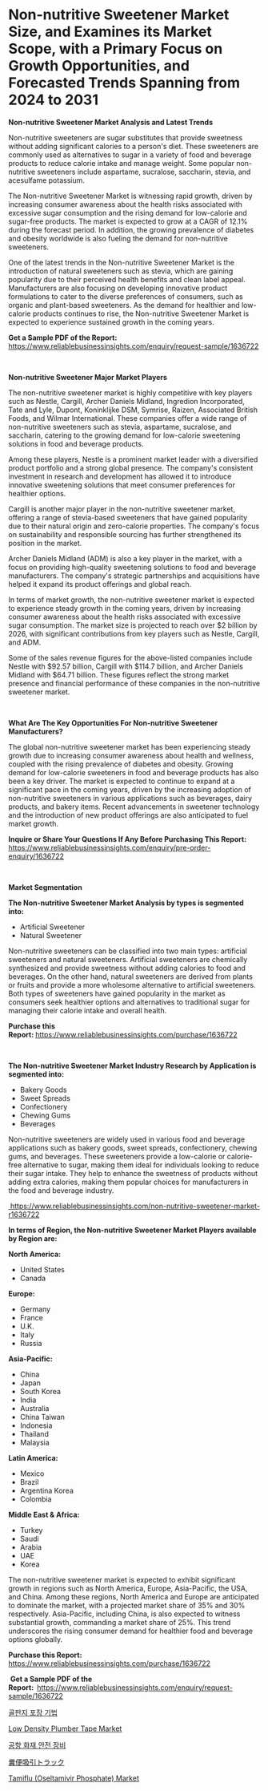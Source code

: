<p><h1>Non-nutritive Sweetener Market Size, and Examines its Market Scope, with a Primary Focus on Growth Opportunities, and Forecasted Trends Spanning from 2024 to 2031</h1></p><p><strong>Non-nutritive Sweetener Market Analysis and Latest Trends</strong></p>
<p><p>Non-nutritive sweeteners are sugar substitutes that provide sweetness without adding significant calories to a person's diet. These sweeteners are commonly used as alternatives to sugar in a variety of food and beverage products to reduce calorie intake and manage weight. Some popular non-nutritive sweeteners include aspartame, sucralose, saccharin, stevia, and acesulfame potassium.</p><p>The Non-nutritive Sweetener Market is witnessing rapid growth, driven by increasing consumer awareness about the health risks associated with excessive sugar consumption and the rising demand for low-calorie and sugar-free products. The market is expected to grow at a CAGR of 12.1% during the forecast period. In addition, the growing prevalence of diabetes and obesity worldwide is also fueling the demand for non-nutritive sweeteners.</p><p>One of the latest trends in the Non-nutritive Sweetener Market is the introduction of natural sweeteners such as stevia, which are gaining popularity due to their perceived health benefits and clean label appeal. Manufacturers are also focusing on developing innovative product formulations to cater to the diverse preferences of consumers, such as organic and plant-based sweeteners. As the demand for healthier and low-calorie products continues to rise, the Non-nutritive Sweetener Market is expected to experience sustained growth in the coming years.</p></p>
<p><strong>Get a Sample PDF of the Report:&nbsp;</strong> <a href="https://www.reliablebusinessinsights.com/enquiry/request-sample/1636722">https://www.reliablebusinessinsights.com/enquiry/request-sample/1636722</a></p>
<p>&nbsp;</p>
<p><strong>Non-nutritive Sweetener Major Market Players</strong></p>
<p><p>The non-nutritive sweetener market is highly competitive with key players such as Nestle, Cargill, Archer Daniels Midland, Ingredion Incorporated, Tate and Lyle, Dupont, Koninklijke DSM, Symrise, Raizen, Associated British Foods, and Wilmar International. These companies offer a wide range of non-nutritive sweeteners such as stevia, aspartame, sucralose, and saccharin, catering to the growing demand for low-calorie sweetening solutions in food and beverage products.</p><p>Among these players, Nestle is a prominent market leader with a diversified product portfolio and a strong global presence. The company's consistent investment in research and development has allowed it to introduce innovative sweetening solutions that meet consumer preferences for healthier options.</p><p>Cargill is another major player in the non-nutritive sweetener market, offering a range of stevia-based sweeteners that have gained popularity due to their natural origin and zero-calorie properties. The company's focus on sustainability and responsible sourcing has further strengthened its position in the market.</p><p>Archer Daniels Midland (ADM) is also a key player in the market, with a focus on providing high-quality sweetening solutions to food and beverage manufacturers. The company's strategic partnerships and acquisitions have helped it expand its product offerings and global reach.</p><p>In terms of market growth, the non-nutritive sweetener market is expected to experience steady growth in the coming years, driven by increasing consumer awareness about the health risks associated with excessive sugar consumption. The market size is projected to reach over $2 billion by 2026, with significant contributions from key players such as Nestle, Cargill, and ADM.</p><p>Some of the sales revenue figures for the above-listed companies include Nestle with $92.57 billion, Cargill with $114.7 billion, and Archer Daniels Midland with $64.71 billion. These figures reflect the strong market presence and financial performance of these companies in the non-nutritive sweetener market.</p></p>
<p>&nbsp;</p>
<p><strong>What Are The Key Opportunities For Non-nutritive Sweetener Manufacturers?</strong></p>
<p><p>The global non-nutritive sweetener market has been experiencing steady growth due to increasing consumer awareness about health and wellness, coupled with the rising prevalence of diabetes and obesity. Growing demand for low-calorie sweeteners in food and beverage products has also been a key driver. The market is expected to continue to expand at a significant pace in the coming years, driven by the increasing adoption of non-nutritive sweeteners in various applications such as beverages, dairy products, and bakery items. Recent advancements in sweetener technology and the introduction of new product offerings are also anticipated to fuel market growth.</p></p>
<p><strong>Inquire or Share Your Questions If Any Before Purchasing This Report:</strong> <a href="https://www.reliablebusinessinsights.com/enquiry/pre-order-enquiry/1636722">https://www.reliablebusinessinsights.com/enquiry/pre-order-enquiry/1636722</a></p>
<p>&nbsp;</p>
<p><strong>Market Segmentation</strong></p>
<p><strong>The Non-nutritive Sweetener Market Analysis by types is segmented into:</strong></p>
<p><ul><li>Artificial Sweetener</li><li>Natural Sweetener</li></ul></p>
<p><p>Non-nutritive sweeteners can be classified into two main types: artificial sweeteners and natural sweeteners. Artificial sweeteners are chemically synthesized and provide sweetness without adding calories to food and beverages. On the other hand, natural sweeteners are derived from plants or fruits and provide a more wholesome alternative to artificial sweeteners. Both types of sweeteners have gained popularity in the market as consumers seek healthier options and alternatives to traditional sugar for managing their calorie intake and overall health.</p></p>
<p><strong>Purchase this Report:&nbsp;</strong><a href="https://www.reliablebusinessinsights.com/purchase/1636722">https://www.reliablebusinessinsights.com/purchase/1636722</a></p>
<p>&nbsp;</p>
<p><strong>The Non-nutritive Sweetener Market Industry Research by Application is segmented into:</strong></p>
<p><ul><li>Bakery Goods</li><li>Sweet Spreads</li><li>Confectionery</li><li>Chewing Gums</li><li>Beverages</li></ul></p>
<p><p>Non-nutritive sweeteners are widely used in various food and beverage applications such as bakery goods, sweet spreads, confectionery, chewing gums, and beverages. These sweeteners provide a low-calorie or calorie-free alternative to sugar, making them ideal for individuals looking to reduce their sugar intake. They help to enhance the sweetness of products without adding extra calories, making them popular choices for manufacturers in the food and beverage industry.</p></p>
<p><a href="https://www.reliablebusinessinsights.com/non-nutritive-sweetener-market-r1636722">&nbsp;https://www.reliablebusinessinsights.com/non-nutritive-sweetener-market-r1636722</a></p>
<p><strong>In terms of Region, the Non-nutritive Sweetener Market Players available by Region are:</strong></p>
<p>
    <p> <strong> North America: </strong>
        <ul>
            <li>United States</li>
            <li>Canada</li>
        </ul>
        </p> 
    <p> <strong> Europe: </strong>
        <ul>
            <li>Germany</li>
            <li>France</li>
            <li>U.K.</li>
            <li>Italy</li>
            <li>Russia</li>
        </ul>
        </p> 
    <p> <strong> Asia-Pacific: </strong>
        <ul>
            <li>China</li>
            <li>Japan</li>
            <li>South Korea</li>
            <li>India</li>
            <li>Australia</li>
            <li>China Taiwan</li>
            <li>Indonesia</li>
            <li>Thailand</li>
            <li>Malaysia</li>
        </ul>
        </p> 
    <p> <strong> Latin America: </strong>
        <ul>
            <li>Mexico</li>
            <li>Brazil</li>
            <li>Argentina Korea</li>
            <li>Colombia</li>
        </ul>
        </p> 
    <p> <strong> Middle East & Africa: </strong>
        <ul>
            <li>Turkey</li>
            <li>Saudi</li>
            <li>Arabia</li>
            <li>UAE</li>
            <li>Korea</li>
        </ul>
    </p>
    </p>
<p><p>The non-nutritive sweetener market is expected to exhibit significant growth in regions such as North America, Europe, Asia-Pacific, the USA, and China. Among these regions, North America and Europe are anticipated to dominate the market, with a projected market share of 35% and 30% respectively. Asia-Pacific, including China, is also expected to witness substantial growth, commanding a market share of 25%. This trend underscores the rising consumer demand for healthier food and beverage options globally.</p></p>
<p><strong>Purchase this Report: </strong><a href="https://www.reliablebusinessinsights.com/purchase/1636722">https://www.reliablebusinessinsights.com/purchase/1636722</a></p>
<p>&nbsp;<strong>Get a Sample PDF of the Report:&nbsp;&nbsp;</strong><a href="https://www.reliablebusinessinsights.com/enquiry/request-sample/1636722">https://www.reliablebusinessinsights.com/enquiry/request-sample/1636722</a></p>
<p><strong></strong></p>
<p><p><a href="https://github.com/ZacharyScthmitt4465/Market-Research-Report-List-1/blob/main/568494384100.md">골판지 포장 기법</a></p><p><a href="https://github.com/pjcfca/Market-Research-Report-List-2/blob/main/low-density-plumber-tape-market.md">Low Density Plumber Tape Market</a></p><p><a href="https://github.com/konokaryan/Market-Research-Report-List-1/blob/main/503598885106.md">공항 화재 안전 장비</a></p><p><a href="https://github.com/TatumKoelpin2017/Market-Research-Report-List-1/blob/main/703128192465.md">糞便吸引トラック</a></p><p><a href="https://github.com/johnbach50/Market-Research-Report-List-3/blob/main/tamiflu-oseltamivir-phosphate-market.md">Tamiflu (Oseltamivir Phosphate) Market</a></p></p>
